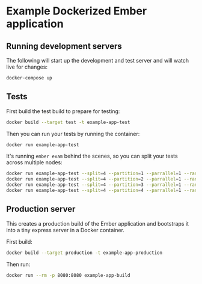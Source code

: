 # Example Dockerized Ember application

## Running development servers

The following will start up the development and test server and will watch live
for changes:
```sh
docker-compose up
```

## Tests

First build the test build to prepare for testing:
```sh
docker build --target test -t example-app-test
```

Then you can run your tests by running the container:
```sh
docker run example-app-test
```

It's running `ember exam` behind the scenes, so you can split your tests across
multiple nodes:
```sh
docker run example-app-test --split=4 --partition=1 --parrallel=1 --random
docker run example-app-test --split=4 --partition=2 --parrallel=1 --random
docker run example-app-test --split=4 --partition=3 --parrallel=1 --random
docker run example-app-test --split=4 --partition=4 --parrallel=1 --random
```

## Production server

This creates a production build of the Ember application and bootstraps it into
a tiny express server in a Docker container.

First build:
```sh
docker build --target production -t example-app-production
```

Then run:
```sh
docker run --rm -p 8080:8080 example-app-build
```
